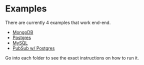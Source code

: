 # Examples

There are currently 4 examples that work end-end. 
* [MongoDB](https://github.com/artie-labs/transfer/tree/master/examples/mongodb)
* [Postgres](https://github.com/artie-labs/transfer/tree/master/examples/postgres)
* [MySQL](https://github.com/artie-labs/transfer/tree/master/examples/mysql)
* [PubSub w/ Postgres](https://github.com/artie-labs/transfer/tree/master/examples/pubsub_postgres)

Go into each folder to see the exact instructions on how to run it.
